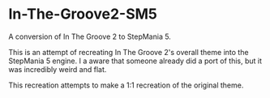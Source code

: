 # In-The-Groove2-SM5
A conversion of In The Groove 2 to StepMania 5.

This is an attempt of recreating In The Groove 2's overall theme into the StepMania 5 engine.
I a aware that someone already did a port of this, but it was incredibly weird and flat.

This recreation attempts to make a 1:1 recreation of the original theme.
